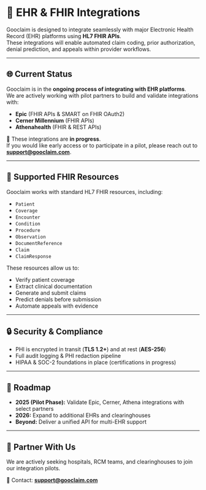 # 🔗 EHR & FHIR Integrations

Gooclaim is designed to integrate seamlessly with major Electronic Health Record (EHR) platforms using **HL7 FHIR APIs**.  
These integrations will enable automated claim coding, prior authorization, denial prediction, and appeals within provider workflows.

---

## 🌐 Current Status
Gooclaim is in the **ongoing process of integrating with EHR platforms**.  
We are actively working with pilot partners to build and validate integrations with:

- **Epic** (FHIR APIs & SMART on FHIR OAuth2)  
- **Cerner Millennium** (FHIR APIs)  
- **Athenahealth** (FHIR & REST APIs)  

📌 These integrations are **in progress**.  
If you would like early access or to participate in a pilot, please reach out to **support@gooclaim.com**.

---

## 📖 Supported FHIR Resources
Gooclaim works with standard HL7 FHIR resources, including:  

- `Patient`  
- `Coverage`  
- `Encounter`  
- `Condition`  
- `Procedure`  
- `Observation`  
- `DocumentReference`  
- `Claim`  
- `ClaimResponse`  

These resources allow us to:  
- Verify patient coverage  
- Extract clinical documentation  
- Generate and submit claims  
- Predict denials before submission  
- Automate appeals with evidence  

---

## 🔒 Security & Compliance
- PHI is encrypted in transit (**TLS 1.2+**) and at rest (**AES-256**)  
- Full audit logging & PHI redaction pipeline  
- HIPAA & SOC-2 foundations in place (certifications in progress)  

---

## 🚀 Roadmap
- **2025 (Pilot Phase):** Validate Epic, Cerner, Athena integrations with select partners  
- **2026:** Expand to additional EHRs and clearinghouses  
- **Beyond:** Deliver a unified API for multi-EHR support  

---

## 🤝 Partner With Us
We are actively seeking hospitals, RCM teams, and clearinghouses to join our integration pilots.  

📧 Contact: **support@gooclaim.com**  
